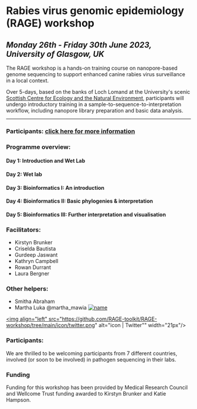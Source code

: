 # Rabies virus genomic epidemiology (RAGE) workshop

*Monday 26th - Friday 30th June 2023, University of Glasgow, UK*
---
The RAGE workshop is a hands-on training course on nanopore-based genome sequencing to support enhanced canine rabies virus surveillance in a local context.  

Over 5-days, based on the banks of Loch Lomand at the University's scenic [Scottish Centre for Ecology and the Natural Environment](https://www.gla.ac.uk/research/az/scene/), participants will undergo introductory training in  a sample-to-sequence-to-interpretation workflow, including nanopore library preparation and basic data analysis.

---
### Participants: [click here for more information](participant_information/README.md)

### Programme overview:

#### Day 1: Introduction and Wet Lab
#### Day 2: Wet lab
#### Day 3: Bioinformatics I: An introduction
#### Day 4: Bioinformatics II: Basic phylogenies & interpretation
#### Day 5: Bioinformatics III: Further interpretation and visualisation

### Facilitators:

* Kirstyn Brunker
* Criselda Bautista
* Gurdeep Jaswant
* Kathryn Campbell
* Rowan Durrant
* Laura Bergner

### Other helpers:
* Smitha Abraham
* Martha Luka @martha_mawia [![name](https://github.com/RAGE-toolkit/RAGE-workshop/tree/main/icon/twitter.png)](https://twitter.com/martha_mawia/)

<a href="https://twitter.com/martha_mawia/"><img align="left" src="https://github.com/RAGE-toolkit/RAGE-workshop/tree/main/icon/twitter.png" alt="icon | Twitter"" width="21px"/></a>

### Participants:
We are thrilled to be welcoming participants from 7 different countries, involved (or soon to be involved) in pathogen sequencing in their labs. 

### Funding
Funding for this workshop has been provided by Medical Research Council and Wellcome Trust funding awarded to Kirstyn Brunker and Katie Hampson.
